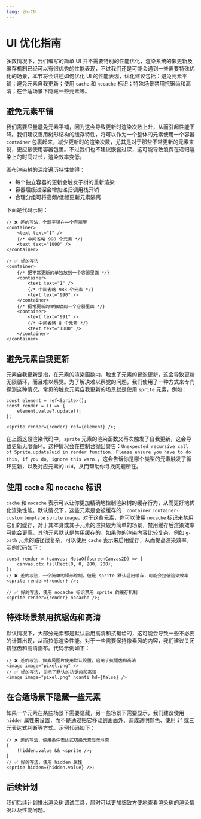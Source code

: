 ```yaml
---
lang: zh-CN
---
```


# UI 优化指南

多数情况下，我们编写的简单 UI 并不需要特别的性能优化，渲染系统的懒更新及缓存机制已经可以有很优秀的性能表现，不过我们还是可能会遇到一些需要特殊优化的场景，本节将会讲述如何优化 UI 的性能表现，优化建议包括：避免元素平铺；避免元素自我更新；使用 `cache` 和 `nocache` 标识；特殊场景禁用抗锯齿和高清；在合适场景下隐藏一些元素等。

## 避免元素平铺

我们需要尽量避免元素平铺，因为这会导致更新时渲染次数上升，从而引起性能下降。我们建议善用树形结构的缓存特性，将可以作为一个整体的元素使用一个容器 `container` 包裹起来，减少更新时的渲染次数，尤其是对于那些不常更新的元素来说，更应该使用容器包裹。不过我们也不建议嵌套过深，这可能导致浪费在递归渲染上的时间过长，渲染效率变低。

画布渲染树的深度遍历特性使得：

-   每个独立容器的更新会触发子树的重新渲染
-   容器层级过深会增加递归调用栈开销
-   合理分组可将高频/低频更新元素隔离

下面是代码示例：

```tsx
// ❌ 差的写法，全部平铺在一个容器里
<container>
    <text text="1" />
    {/* 中间省略 998 个元素 */}
    <text text="1000" />
</container>

// ✅ 好的写法
<container>
    {/* 把不常更新的单独放到一个容器里面 */}
    <container>
        <text text="1" />
        {/* 中间省略 988 个元素 */}
        <text text="990" />
    </container>
    {/* 把常更新的单独放到一个容器里面 */}
    <container>
        <text text="991" />
        {/* 中间省略 8 个元素 */}
        <text text="1000" />
    </container>
</container>
```

## 避免元素自我更新

元素自我更新是指，在元素的渲染函数内，触发了元素的冒泡更新，这会导致更新无限循环，而且难以察觉。为了解决难以察觉的问题，我们使用了一种方式来专门探测这种情况。常见的触发元素自我更新的场景就是使用 `sprite` 元素，例如：

```tsx
const element = ref<Sprite>();
const render = () => {
    element.value?.update();
};

<sprite render={render} ref={element} />;
```

在上面这段渲染代码中，`sprite` 元素的渲染函数又再次触发了自我更新，这会导致更新无限循环。这种情况会在控制台抛出警告：`Unexpected recursive call of Sprite.update?uid in render function. Please ensure you have to do this, if you do, ignore this warn.`，这会告诉你是哪个类型的元素触发了循环更新，以及对应元素的 `uid`，从而帮助你寻找问题所在。

## 使用 `cache` 和 `nocache` 标识

`cache` 和 `nocache` 表示可以让你更加精确地控制渲染树的缓存行为，从而更好地优化渲染性能。默认情况下，这些元素是会被缓存的：`container` `container-custom` `template` `sprite` `image`，对于这些元素，你可以使用 `nocache` 标识来禁用它们的缓存，对于其本身或其子元素的渲染较为简单的场景，禁用缓存后渲染效率可能会更高。其他元素默认是禁用缓存的，如果你的渲染内容比较复杂，例如 `g-path` 元素的路径很复杂，可以使用 `cache` 表示来启用缓存，从而提高渲染效率。示例代码如下：

```tsx
const render = (canvas: MotaOffscreenCanvas2D) => {
    canvas.ctx.fillRect(0, 0, 200, 200);
};
// ❌ 差的写法，一个简单的矩形绘制，但是 sprite 默认启用缓存，可能会拉低渲染效率
<sprite render={render} />;

// ✅ 好的写法，使用 nocache 标识禁用 sprite 的缓存机制
<sprite render={render} nocache />;
```

## 特殊场景禁用抗锯齿和高清

默认情况下，大部分元素都是默认启用高清和抗锯齿的，这可能会导致一些不必要的计算出现，从而拉低渲染性能。对于一些需要保持像素风的内容，我们建议关闭抗锯齿和高清画布。代码示例如下：

```tsx
// ❌ 差的写法，像素风图片使用默认设置，启用了抗锯齿和高清
<image image="pixel.png" />
// ✅ 好的写法，关闭了默认的抗锯齿和高清
<image image="pixel.png" noanti hd={false} />
```

## 在合适场景下隐藏一些元素

如果一个元素在某些场景下需要隐藏，另一些场景下需要显示，我们建议使用 `hidden` 属性来设置，而不是通过把它移动到画面外、调成透明颜色、使用 `if` 或三元表达式判断等方式。示例代码如下：

```tsx
// ❌ 差的写法，使用条件表达式切换元素显示与否
{
    !hidden.value && <sprite />;
}
// ✅ 好的写法，使用 hidden 属性
<sprite hidden={hidden.value} />;
```

## 后续计划

我们后续计划推出渲染树调试工具，届时可以更加细致方便地查看渲染树的渲染情况以及性能问题。
